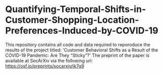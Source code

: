 # Quantifying-Temporal-Shifts-in-Customer-Shopping-Location-Preferences-Induced-by-COVID-19
This repository contains all code and data required to reporoduce the results of the project titled: 
'Customer Behavioral Shifts as a Result of the COVID-19 Pandemic: Are They “Sticky”?'
The preprint of the paper is available at SocArXiv via the following url:
https://osf.io/preprints/socarxiv/jk7q9
